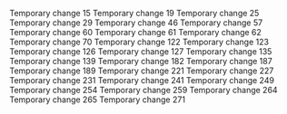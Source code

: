 Temporary change 15
Temporary change 19
Temporary change 25
Temporary change 29
Temporary change 46
Temporary change 57
Temporary change 60
Temporary change 61
Temporary change 62
Temporary change 70
Temporary change 122
Temporary change 123
Temporary change 126
Temporary change 127
Temporary change 135
Temporary change 139
Temporary change 182
Temporary change 187
Temporary change 189
Temporary change 221
Temporary change 227
Temporary change 231
Temporary change 241
Temporary change 249
Temporary change 254
Temporary change 259
Temporary change 264
Temporary change 265
Temporary change 271
